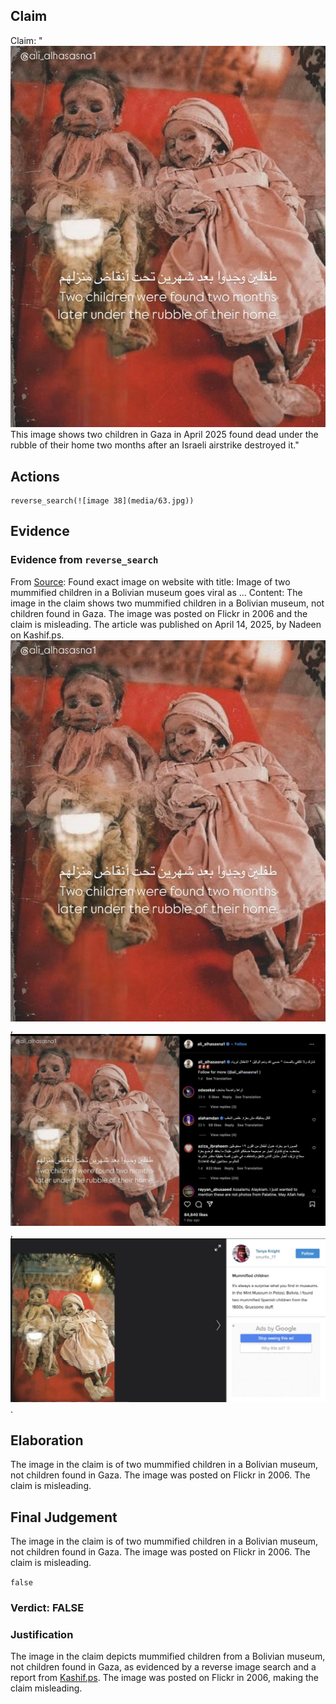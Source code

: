 ## Claim
Claim: "![image 38](media/63.jpg) This image shows two children in Gaza in April 2025 found dead under the rubble of their home two months after an Israeli airstrike destroyed it."

## Actions
```
reverse_search(![image 38](media/63.jpg))
```

## Evidence
### Evidence from `reverse_search`
From [Source](https://kashif.ps/en/index.php/2025/04/14/image-of-two-mummified-children-in-a-bolivian-museum-goes-viral-as-from-gaza/): Found exact image on website with title: Image of two mummified children in a Bolivian museum goes viral as ...
Content: The image in the claim shows two mummified children in a Bolivian museum, not children found in Gaza. The image was posted on Flickr in 2006 and the claim is misleading. The article was published on April 14, 2025, by Nadeen on Kashif.ps. ![image 38](media/63.jpg), ![image 8139](media/2025-08-29_22-21-1756506094-115095.jpg), ![image 8140](media/2025-08-29_22-21-1756506097-280937.jpg).


## Elaboration
The image in the claim is of two mummified children in a Bolivian museum, not children found in Gaza. The image was posted on Flickr in 2006. The claim is misleading.


## Final Judgement
The image in the claim is of two mummified children in a Bolivian museum, not children found in Gaza. The image was posted on Flickr in 2006. The claim is misleading.

`false`

### Verdict: FALSE

### Justification
The image in the claim depicts mummified children from a Bolivian museum, not children found in Gaza, as evidenced by a reverse image search and a report from [Kashif.ps](https://kashif.ps/en/index.php/2025/04/14/image-of-two-mummified-children-in-a-bolivian-museum-goes-viral-as/). The image was posted on Flickr in 2006, making the claim misleading.
